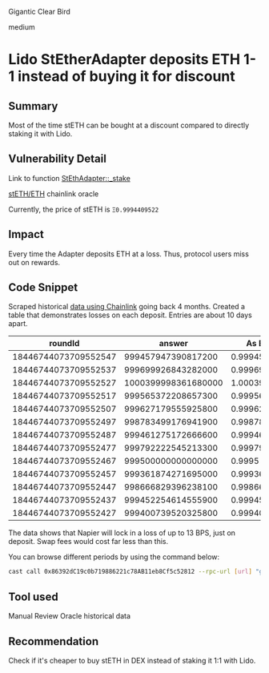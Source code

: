 Gigantic Clear Bird

medium

# Lido StEtherAdapter deposits ETH 1-1 instead of buying it for discount

## Summary
Most of the time stETH can be bought at a discount compared to directly staking it with Lido. 

## Vulnerability Detail

Link to function [StEthAdapter::_stake](https://github.com/sherlock-audit/2024-01-napier/blob/6313f34110b0d12677b389f0ecb3197038211e12/napier-v1/src/adapters/lido/StEtherAdapter.sol#L67C14-L79)

[stETH/ETH](https://data.chain.link/feeds/ethereum/mainnet/steth-eth) chainlink oracle

Currently, the price of stETH is `Ξ0.9994409522`
## Impact
Every time the Adapter deposits ETH at a loss. Thus, protocol users miss out on rewards.

## Code Snippet

Scraped historical [data using Chainlink](https://docs.chain.link/data-feeds/historical-data) going back 4 months. Created a table that demonstrates losses on each deposit. Entries are about 10 days apart.

| roundId | answer | As ETH | LOSS IN BPS | startedAt | updatedAt |
| ---- | ---- | ---- | ---- | ---- | ---- |
| 18446744073709552547 | 999457947390817200 | 0.9994579474 | 5.420526092 | 1708786247 | 1708786247 |
| 18446744073709552537 | 999699926843282000 | 0.9996999268 | 3.000731567 | 1708008239 | 1708008239 |
| 18446744073709552527 | 1000399998361680000 | 1.000399998 | -3.999983617 | 1707144011 | 1707144011 |
| 18446744073709552517 | 999565372208657300 | 0.9995653722 | 4.346277913 | 1706312051 | 1706312051 |
| 18446744073709552507 | 999627179555925800 | 0.9996271796 | 3.728204441 | 1705447883 | 1705447883 |
| 18446744073709552497 | 998783499176941900 | 0.9987834992 | 12.16500823 | 1704583631 | 1704583631 |
| 18446744073709552487 | 999461275172666600 | 0.9994612752 | 5.387248273 | 1703719499 | 1703719499 |
| 18446744073709552477 | 999792222545213300 | 0.9997922225 | 2.077774548 | 1702855379 | 1702855379 |
| 18446744073709552467 | 999500000000000000 | 0.9995 | 5 | 1701991235 | 1701991235 |
| 18446744073709552457 | 999361874271695000 | 0.9993618743 | 6.381257283 | 1701127043 | 1701127043 |
| 18446744073709552447 | 998666829396238100 | 0.9986668294 | 13.33170604 | 1700262827 | 1700262827 |
| 18446744073709552437 | 999452254614555900 | 0.9994522546 | 5.477453854 | 1699398659 | 1699398659 |
| 18446744073709552427 | 999400739520325800 | 0.9994007395 | 5.992604797 | 1698534323 | 1698534323 |

The data shows that Napier will lock in a loss of up to 13 BPS, just on deposit.
Swap fees would cost far less than this.

You can browse different periods by using the command below:
```bash
cast call 0x86392dC19c0b719886221c78AB11eb8Cf5c52812 --rpc-url [url] "getRoundData(uint80)(uint80,int256,uint256,uint256,uint80)" [roundId]
```

## Tool used

Manual Review
Oracle historical data

## Recommendation
Check if it's cheaper to buy stETH in DEX instead of staking it 1:1 with Lido.